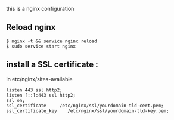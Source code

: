 this is a nginx configuration

## Reload nginx

    $ nginx -t && service nginx reload
    $ sudo service start nginx

## install a SSL certificate :
in etc/nginx/sites-available

    listen 443 ssl http2;
    listen [::]:443 ssl http2;
    ssl on;
    ssl_certificate     /etc/nginx/ssl/yourdomain-tld-cert.pem;
    ssl_certificate_key    /etc/nginx/ssl/yourdomain-tld-key.pem;
